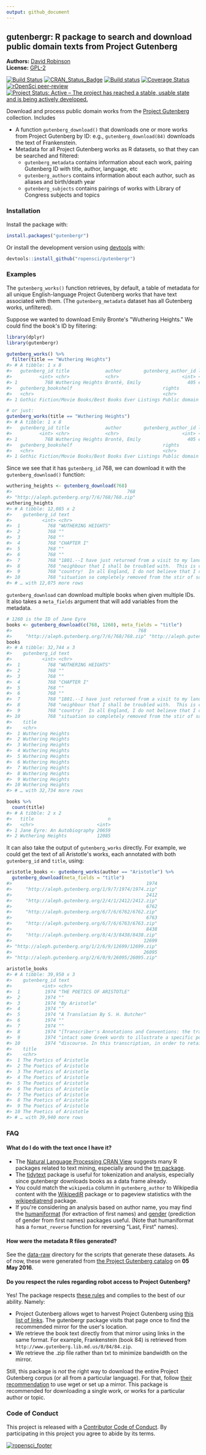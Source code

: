 ```yaml
---
output: github_document
---
```


<!-- README.md is generated from README.Rmd. Please edit that file -->




gutenbergr: R package to search and download public domain texts from Project Gutenberg
----------------

**Authors:** [David Robinson](http://varianceexplained.org/)<br/>
**License:** [GPL-2](https://opensource.org/licenses/GPL-2.0)

<!-- badges: start -->
[![Build Status](https://travis-ci.org/ropensci/gutenbergr.svg?branch=master)](https://travis-ci.org/ropensci/gutenbergr)
[![CRAN_Status_Badge](http://www.r-pkg.org/badges/version/gutenbergr)]( https://CRAN.R-project.org/package=gutenbergr)
[![Build status](https://ci.appveyor.com/api/projects/status/lqb7hngtj5epsmd1?svg=true)](https://ci.appveyor.com/project/ropensci/gutenbergr-dujv9)
[![Coverage Status](https://img.shields.io/codecov/c/github/ropensci/gutenbergr/master.svg)](https://codecov.io/github/ropensci/gutenbergr?branch=master)
[![rOpenSci peer-review](https://badges.ropensci.org/41_status.svg)](https://github.com/ropensci/software-review/issues/41)
[![Project Status: Active – The project has reached a stable, usable state and is being actively developed.](https://www.repostatus.org/badges/latest/active.svg)](https://www.repostatus.org/#active)
<!-- badges: end -->

Download and process public domain works from the [Project Gutenberg](https://www.gutenberg.org/) collection. Includes

* A function `gutenberg_download()` that downloads one or more works from Project Gutenberg by ID: e.g., `gutenberg_download(84)` downloads the text of Frankenstein.
* Metadata for all Project Gutenberg works as R datasets, so that they can be searched and filtered:
  * `gutenberg_metadata` contains information about each work, pairing Gutenberg ID with title, author, language, etc
  * `gutenberg_authors` contains information about each author, such as aliases and birth/death year
  * `gutenberg_subjects` contains pairings of works with Library of Congress subjects and topics

### Installation

Install the package with:


```r
install.packages("gutenbergr")
```

Or install the development version using [devtools](https://github.com/r-lib/devtools) with:


```r
devtools::install_github("ropensci/gutenbergr")
```

### Examples

The `gutenberg_works()` function retrieves, by default, a table of metadata for all unique English-language Project Gutenberg works that have text associated with them. (The `gutenberg_metadata` dataset has all Gutenberg works, unfiltered).



Suppose we wanted to download Emily Bronte's "Wuthering Heights." We could find the book's ID by filtering:


```r
library(dplyr)
library(gutenbergr)

gutenberg_works() %>%
  filter(title == "Wuthering Heights")
#> # A tibble: 1 x 8
#>   gutenberg_id title             author        gutenberg_author_id language
#>          <int> <chr>             <chr>                       <int> <chr>   
#> 1          768 Wuthering Heights Brontë, Emily                 405 en      
#>   gutenberg_bookshelf                                 rights                    has_text
#>   <chr>                                               <chr>                     <lgl>   
#> 1 Gothic Fiction/Movie Books/Best Books Ever Listings Public domain in the USA. TRUE

# or just:
gutenberg_works(title == "Wuthering Heights")
#> # A tibble: 1 x 8
#>   gutenberg_id title             author        gutenberg_author_id language
#>          <int> <chr>             <chr>                       <int> <chr>   
#> 1          768 Wuthering Heights Brontë, Emily                 405 en      
#>   gutenberg_bookshelf                                 rights                    has_text
#>   <chr>                                               <chr>                     <lgl>   
#> 1 Gothic Fiction/Movie Books/Best Books Ever Listings Public domain in the USA. TRUE
```

Since we see that it has `gutenberg_id` 768, we can download it with the `gutenberg_download()` function:


```r
wuthering_heights <- gutenberg_download(768)
#>                                          768 
#> "http://aleph.gutenberg.org/7/6/768/768.zip"
wuthering_heights
#> # A tibble: 12,085 x 2
#>    gutenberg_id text                                                                     
#>           <int> <chr>                                                                    
#>  1          768 "WUTHERING HEIGHTS"                                                      
#>  2          768 ""                                                                       
#>  3          768 ""                                                                       
#>  4          768 "CHAPTER I"                                                              
#>  5          768 ""                                                                       
#>  6          768 ""                                                                       
#>  7          768 "1801.--I have just returned from a visit to my landlord--the solitary"  
#>  8          768 "neighbour that I shall be troubled with.  This is certainly a beautiful"
#>  9          768 "country!  In all England, I do not believe that I could have fixed on a"
#> 10          768 "situation so completely removed from the stir of society.  A perfect"   
#> # … with 12,075 more rows
```

`gutenberg_download` can download multiple books when given multiple IDs. It also takes a `meta_fields` argument that will add variables from the metadata.


```r
# 1260 is the ID of Jane Eyre
books <- gutenberg_download(c(768, 1260), meta_fields = "title")
#>                                              768                                             1260 
#>     "http://aleph.gutenberg.org/7/6/768/768.zip" "http://aleph.gutenberg.org/1/2/6/1260/1260.zip"
books
#> # A tibble: 32,744 x 3
#>    gutenberg_id text                                                                     
#>           <int> <chr>                                                                    
#>  1          768 "WUTHERING HEIGHTS"                                                      
#>  2          768 ""                                                                       
#>  3          768 ""                                                                       
#>  4          768 "CHAPTER I"                                                              
#>  5          768 ""                                                                       
#>  6          768 ""                                                                       
#>  7          768 "1801.--I have just returned from a visit to my landlord--the solitary"  
#>  8          768 "neighbour that I shall be troubled with.  This is certainly a beautiful"
#>  9          768 "country!  In all England, I do not believe that I could have fixed on a"
#> 10          768 "situation so completely removed from the stir of society.  A perfect"   
#>    title            
#>    <chr>            
#>  1 Wuthering Heights
#>  2 Wuthering Heights
#>  3 Wuthering Heights
#>  4 Wuthering Heights
#>  5 Wuthering Heights
#>  6 Wuthering Heights
#>  7 Wuthering Heights
#>  8 Wuthering Heights
#>  9 Wuthering Heights
#> 10 Wuthering Heights
#> # … with 32,734 more rows

books %>%
  count(title)
#> # A tibble: 2 x 2
#>   title                           n
#>   <chr>                       <int>
#> 1 Jane Eyre: An Autobiography 20659
#> 2 Wuthering Heights           12085
```

It can also take the output of `gutenberg_works` directly. For example, we could get the text of all Aristotle's works, each annotated with both `gutenberg_id` and `title`, using:


```r
aristotle_books <- gutenberg_works(author == "Aristotle") %>%
  gutenberg_download(meta_fields = "title")
#>                                                 1974 
#>     "http://aleph.gutenberg.org/1/9/7/1974/1974.zip" 
#>                                                 2412 
#>     "http://aleph.gutenberg.org/2/4/1/2412/2412.zip" 
#>                                                 6762 
#>     "http://aleph.gutenberg.org/6/7/6/6762/6762.zip" 
#>                                                 6763 
#>     "http://aleph.gutenberg.org/6/7/6/6763/6763.zip" 
#>                                                 8438 
#>     "http://aleph.gutenberg.org/8/4/3/8438/8438.zip" 
#>                                                12699 
#> "http://aleph.gutenberg.org/1/2/6/9/12699/12699.zip" 
#>                                                26095 
#> "http://aleph.gutenberg.org/2/6/0/9/26095/26095.zip"

aristotle_books
#> # A tibble: 39,950 x 3
#>    gutenberg_id text                                                                    
#>           <int> <chr>                                                                   
#>  1         1974 "THE POETICS OF ARISTOTLE"                                              
#>  2         1974 ""                                                                      
#>  3         1974 "By Aristotle"                                                          
#>  4         1974 ""                                                                      
#>  5         1974 "A Translation By S. H. Butcher"                                        
#>  6         1974 ""                                                                      
#>  7         1974 ""                                                                      
#>  8         1974 "[Transcriber's Annotations and Conventions: the translator left"       
#>  9         1974 "intact some Greek words to illustrate a specific point of the original"
#> 10         1974 "discourse. In this transcription, in order to retain the accuracy of"  
#>    title                   
#>    <chr>                   
#>  1 The Poetics of Aristotle
#>  2 The Poetics of Aristotle
#>  3 The Poetics of Aristotle
#>  4 The Poetics of Aristotle
#>  5 The Poetics of Aristotle
#>  6 The Poetics of Aristotle
#>  7 The Poetics of Aristotle
#>  8 The Poetics of Aristotle
#>  9 The Poetics of Aristotle
#> 10 The Poetics of Aristotle
#> # … with 39,940 more rows
```

### FAQ

#### What do I do with the text once I have it?

* The [Natural Language Processing CRAN View](https://CRAN.R-project.org/view=NaturalLanguageProcessing) suggests many R packages related to text mining, especially around the [tm package](https://cran.r-project.org/package=tm).
* The [tidytext](https://github.com/juliasilge/tidytext) package is useful for tokenization and analysis, especially since gutenbergr downloads books as a data frame already.
* You could match the `wikipedia` column in `gutenberg_author` to Wikipedia content with the [WikipediR](https://cran.r-project.org/package=WikipediR) package or to pageview statistics with the [wikipediatrend](https://cran.r-project.org/package=wikipediatrend) package.
* If you're considering an analysis based on author name, you may find the [humaniformat](https://cran.r-project.org/package=humaniformat) (for extraction of first names) and [gender](https://cran.r-project.org/package=gender) (prediction of gender from first names) packages useful. (Note that humaniformat has a `format_reverse` function for reversing "Last, First" names).

#### How were the metadata R files generated?

See the [data-raw](https://github.com/ropensci/gutenbergr/tree/master/data-raw) directory for the scripts that generate these datasets. As of now, these were generated from [the Project Gutenberg catalog](https://www.gutenberg.org/wiki/Gutenberg:Feeds#The_Complete_Project_Gutenberg_Catalog) on **05 May 2016**.

#### Do you respect the rules regarding robot access to Project Gutenberg?

Yes! The package respects [these rules](https://www.gutenberg.org/wiki/Gutenberg:Information_About_Robot_Access_to_our_Pages) and complies to the best of our ability. Namely:

* Project Gutenberg allows wget to harvest Project Gutenberg using [this list of links](http://www.gutenberg.org/robot/harvest?filetypes[]=html). The gutenbergr package visits that page once to find the recommended mirror for the user's location.
* We retrieve the book text directly from that mirror using links in the same format. For example, Frankenstein (book 84) is retrieved from `http://www.gutenberg.lib.md.us/8/84/84.zip`.
* We retrieve the .zip file rather than txt to minimize bandwidth on the mirror.

Still, this package is *not* the right way to download the entire Project Gutenberg corpus (or all from a particular language). For that, follow [their recommendation](https://www.gutenberg.org/wiki/Gutenberg:Information_About_Robot_Access_to_our_Pages) to use wget or set up a mirror. This package is recommended for downloading a single work, or works for a particular author or topic.

### Code of Conduct

This project is released with a [Contributor Code of Conduct](https://github.com/ropensci/gutenbergr/blob/master/CONDUCT.md). By participating in this project you agree to abide by its terms.

[![ropensci\_footer](https://ropensci.org/public_images/github_footer.png)](https://ropensci.org/)
